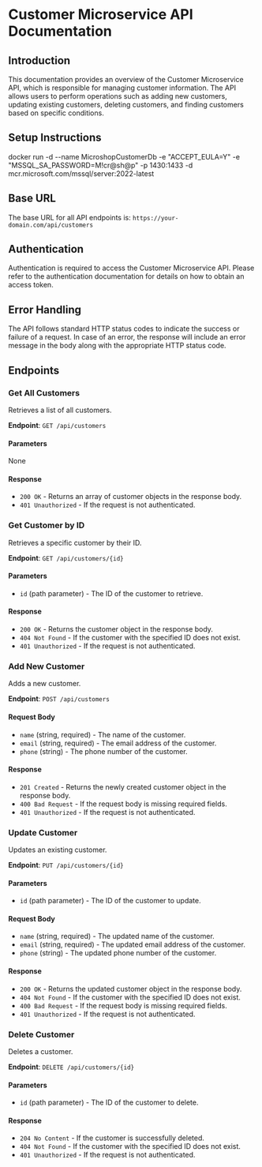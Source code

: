 # Customer Microservice API Documentation

## Introduction

This documentation provides an overview of the Customer Microservice API, which is responsible for managing customer information. The API allows users to perform operations such as adding new customers, updating existing customers, deleting customers, and finding customers based on specific conditions.

## Setup Instructions

docker run -d --name MicroshopCustomerDb -e "ACCEPT_EULA=Y" -e "MSSQL_SA_PASSWORD=M!cr@sh@p" -p 1430:1433 -d mcr.microsoft.com/mssql/server:2022-latest

## Base URL

The base URL for all API endpoints is: `https://your-domain.com/api/customers`

## Authentication

Authentication is required to access the Customer Microservice API. Please refer to the authentication documentation for details on how to obtain an access token.

## Error Handling

The API follows standard HTTP status codes to indicate the success or failure of a request. In case of an error, the response will include an error message in the body along with the appropriate HTTP status code.

## Endpoints

### Get All Customers

Retrieves a list of all customers.

**Endpoint**: `GET /api/customers`

#### Parameters

None

#### Response

- `200 OK` - Returns an array of customer objects in the response body.
- `401 Unauthorized` - If the request is not authenticated.

### Get Customer by ID

Retrieves a specific customer by their ID.

**Endpoint**: `GET /api/customers/{id}`

#### Parameters

- `id` (path parameter) - The ID of the customer to retrieve.

#### Response

- `200 OK` - Returns the customer object in the response body.
- `404 Not Found` - If the customer with the specified ID does not exist.
- `401 Unauthorized` - If the request is not authenticated.

### Add New Customer

Adds a new customer.

**Endpoint**: `POST /api/customers`

#### Request Body

- `name` (string, required) - The name of the customer.
- `email` (string, required) - The email address of the customer.
- `phone` (string) - The phone number of the customer.

#### Response

- `201 Created` - Returns the newly created customer object in the response body.
- `400 Bad Request` - If the request body is missing required fields.
- `401 Unauthorized` - If the request is not authenticated.

### Update Customer

Updates an existing customer.

**Endpoint**: `PUT /api/customers/{id}`

#### Parameters

- `id` (path parameter) - The ID of the customer to update.

#### Request Body

- `name` (string, required) - The updated name of the customer.
- `email` (string, required) - The updated email address of the customer.
- `phone` (string) - The updated phone number of the customer.

#### Response

- `200 OK` - Returns the updated customer object in the response body.
- `404 Not Found` - If the customer with the specified ID does not exist.
- `400 Bad Request` - If the request body is missing required fields.
- `401 Unauthorized` - If the request is not authenticated.

### Delete Customer

Deletes a customer.

**Endpoint**: `DELETE /api/customers/{id}`

#### Parameters

- `id` (path parameter) - The ID of the customer to delete.

#### Response

- `204 No Content` - If the customer is successfully deleted.
- `404 Not Found` - If the customer with the specified ID does not exist.
- `401 Unauthorized` - If the request is not authenticated.
